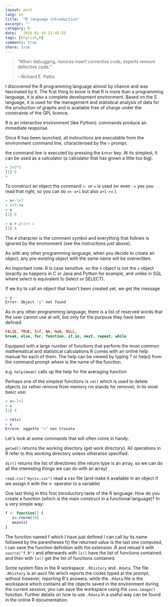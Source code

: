 ```yaml
---
layout: post
lang: en
title:  "R language introduction"
excerpt: ""
category: R
date:   2016-01-10 22:45:33
tags: [English,R]
comments: true
share: true
---
```


> “When debugging, novices insert corrective code; experts remove defective code.”
> 
> – Richard E. Pattis


I discovered the R programming language almost by chance and was fascinated by it.
The first thing to know is that R is more than a programming language, it is also a complete development environment. 
Based on the S language, it is used for the management and statistical analysis of data for the production of graphs and is available free of charge under the constraints of the GPL licence. 

R is an interactive environment (like Python): commands produce an immediate response. 

Once R has been launched, all instructions are executable from the
environment command line, characterised by the `>` prompt.
 
the command line is executed by pressing the `Enter` key. 
At its simplest, it can be used as a calculator (a calculator that has grown a little too big).

```r
> 2+2*2
[1] 6
> 
```


To construct an object the command `<-` or `=` is used (or even `->` yes you read that right, so you can do `x<-a+1` but also `a+1->x` ).

```r
> x<-1+7
> 1+7->x
> x
[1] 8

> x # print x
[1] 8
```


The `#` character is the comment symbol and everything that follows is
ignored by the environment (see the instructions just above).

As with any other programming language, when you decide to create an object, any pre-existing object with the same name will be overwritten.

An important note: R is case sensitive, so the `X` object is not the `x` object (exactly as happens in C or Java and Python for example, and unlike in SQL where select is equivalent to Select or SELECT).

If we try to call an object that hasn't been created yet, we get the message

```r
> y
Error: Object "y" not found
```

As in any other programming language, there is a list of reserved words that the user cannot use at will, but only for the purpose they have been defined.

```r
FALSE, TRUE, Inf, NA, NaN, NULL, 
break, else, for, function, if,in, next, repeat, while
```

Equipped with a large number of functions that perform the most common
mathematical and statistical calculations R comes with an online help manual for each of them. 
The help can be viewed by typing ?<f> or help(<f>) from the command prompt where <f> is the name of the function.

e.g. `help(mean)` calls up the help for the averaging function

Perhaps one of the simplest functions is `rm()` which is used to delete objects (or rather remove from memory rm stands for remove);
in its most basic use:

```r
> x<-2+2
> x
[1] 4
```

```r
> rm(x)
> x
Errore: oggetto "x" non trovato
```
Let's look at some commands that will often come in handy.

`getwd()` returns the working directory (get work directory). All operations in R refer to this working directory unless otherwise specified.

`dir()` returns the list of directories (the return type is an array, so we can do all the interesting things we can do with an array)

`read.csv("mycsv.csv")` read a csv file (and make it available in an object if we assign it with the <- operator to a variable)

One last thing in this first introductory taste of the R language: How do you create a function (which is the main construct in a functional language)? In a very simple way:

```r
f <- function() {
   x<-rnorm(10)
   mean(x)
}
```
The function named f which I have just defined I can call by its name followed by the parentheses f() the returned value is the last one computed, I can save the function definition with the extension .R and reload it with `source("f.R")` and afterwards with `ls()` have the list of functions contained.
and then with `ls()` get the list of functions contained.

Some system files in the R workspace: `.Rhistory` and `.Rdata`.
The file `.Rhistory` is an ascii file which reports the codes typed at the prompt, without
however, reporting R's answers.
while the `.Rdata` file is the workspace which contains all the objects saved in the environment during the current session; you can save the workspace using the `save.image()` function. Further details on how to use `.Rdata` in a useful way can be found in the online R documentation.
